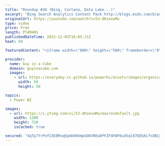 ```yaml
---
title: "Roundup #26 (Bing, Cortana, Data Lake...)"
excerpt: "Bing Search Analytics Content Pack http://blogs.msdn.com/b/powerbi/archive/2015/12/02/search-analytics-from-bing-on-your-power-bi-dashboards.aspx  Power BI – Updates from browser to desktop and new automated insights http://blogs.msdn.com/b/powerbi/archive/2015/12/02/power-bi-updates-from-browser-to-desktop-and-new-automated-insights-mf.aspx"
originalUrl: https://youtube.com/watch?v=53-dKzexwMo
type: video
price: Free
length: PT4M40S
publishedDateTime: 2015-12-03T16:05:21Z
heat: 50

featuredContent: "<iframe width=\"800\" height=\"500\" frameborder=\"0\" src=\"https://www.youtube.com/embed/53-dKzexwMo\" allow=\"accelerometer; autoplay; encrypted-media; gyroscope; picture-in-picture\" allowfullscreen></iframe>"

provider:
  name: Guy in a Cube
  domain: guyinacube.com
  images:
    - url: https://everyday-cc.github.io/powerbi/assets/images/organizations/guyinacube.com-50x50.jpg
      width: 50
      height: 50

topics:
  - Power BI

images:
  - url: https://i.ytimg.com/vi/53-dKzexwMo/maxresdefault.jpg
    width: 1280
    height: 720
    isCached: true

secured: "XqTp7YrPofCXE8MxqEpmDm9UmpGO6VREw0PFZF4FWF6ud5ql87DEbXLfnXBCgFDhFhfZ7OXvZWcitb61TXW2LwgIAFMdLXsy9Blu/HtDLj/pmHqZCJGEVIk1gShG+KbpLP78iRIG8WAcveBZhuYN2NhIGx+W+yYRuoz18hkLHl4N0/7L2c7eF5Awn+tJAsOcmS/zetRs7ItiNct6qBTHp/UyOZXvcmNzTdNx5n8qaBhk3t7xRCR2yHws7g2sG4vXgdKmTM28e+wh4cgfRreGKGXO0j/jG0969sPINNXIcv0krOEsst8bkfxjvN+5DMwnPdT7oLlyIpS4W3FvG0t9uWeyc5x5M3N/A6GfSbjThakrfOEzi0nBl1zkF+eiZZ0UMUZnjbNb/8cJEwPtHAgG1AYBmq+8PBOXQrwo3i2qflI=;szBbljrJLWid/0wjgyP5PQ=="
---
```


